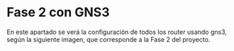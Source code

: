 # Fase 2 con GNS3

En este apartado se verá la configuración de todos los router usando gns3,  según la siguiente imagen, que corresponde a la Fase 2 del proyecto.
